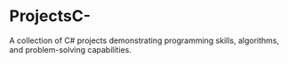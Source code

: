 # ProjectsC-
A collection of C# projects demonstrating programming skills, algorithms, and problem-solving capabilities.

